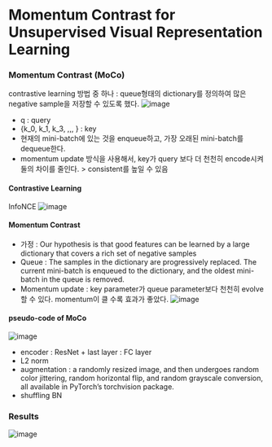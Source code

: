 # Momentum Contrast for Unsupervised Visual Representation Learning

### Momentum Contrast (MoCo) 
contrastive learning 방법 중 하나 : queue형태의 dictionary를 정의하여 많은 negative sample을 저장할 수 있도록 했다. 
![image](https://user-images.githubusercontent.com/70581043/166626566-42cdef9d-c186-4a87-8ade-da93a758417a.png)
- q : query 
- {k_0, k_1, k_3, ,,, } : key
- 현재의 mini-batch에 있는 것을 enqueue하고, 가장 오래된 mini-batch를 dequeue한다.
- momentum update 방식을 사용해서, key가 query 보다 더 천천히 encode시켜 둘의 차이를 줄인다. > consistent를 높일 수 있음

#### Contrastive Learning
InfoNCE 
![image](https://user-images.githubusercontent.com/70581043/166626809-0b4f9ebf-320f-4026-b2f5-2c8642ffd894.png)


#### Momentum Contrast
- 가정 : Our hypothesis is that good features can be learned by a large dictionary that covers a rich set of negative samples
- Queue : The samples in the dictionary are progressively replaced. The current mini-batch is enqueued to the dictionary, and the oldest mini-batch in the queue is removed.
- Momentum update : key parameter가 queue parameter보다 천천히  evolve할 수 있다. momentum이 클 수록 효과가 좋았다.
![image](https://user-images.githubusercontent.com/70581043/166626918-8e054f6f-b9b8-469c-8b35-6792f8c04bff.png)
 
#### pseudo-code of MoCo
![image](https://user-images.githubusercontent.com/70581043/166627028-19386f48-2891-4675-82fe-c59d3a9ef899.png)
- encoder : ResNet + last layer : FC layer
- L2 norm
- augmentation : a randomly resized image, and then undergoes random color jittering, random horizontal flip, and random grayscale conversion, all available in PyTorch’s torchvision package.
- shuffling BN 

### Results
![image](https://user-images.githubusercontent.com/70581043/166627149-790f8cdc-d559-427d-b40c-bb0f220e1b8c.png)
